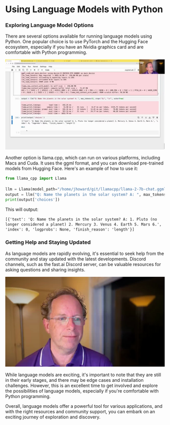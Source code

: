 #  Using Language Models with Python

### Exploring Language Model Options

There are several options available for running language models using Python. One popular choice is to use PyTorch and the Hugging Face ecosystem, especially if you have an Nvidia graphics card and are comfortable with Python programming.

<img src="05382.jpg"/>

Another option is llama.cpp, which can run on various platforms, including Macs and Cuda. It uses the ggml format, and you can download pre-trained models from Hugging Face. Here's an example of how to use it:

```python
from llama_cpp import Llama

llm = Llama(model_path="/home/jhoward/git/llamacpp/llama-2-7b-chat.ggml")
output = llm("Q: Name the planets in the solar system? A: ", max_tokens=32, stop="\n", echo=True)
print(output['choices'])
```

This will output:

```
[{'text': 'Q: Name the planets in the solar system? A: 1. Pluto (no longer considered a planet) 2. Mercury 3. Venus 4. Earth 5. Mars 6.', 'index': 0, 'logprobs': None, 'finish_reason': 'length'}]
```

### Getting Help and Staying Updated

As language models are rapidly evolving, it's essential to seek help from the community and stay updated with the latest developments. Discord channels, such as the fast.ai Discord server, can be valuable resources for asking questions and sharing insights.

<img src="05442.jpg"/>

While language models are exciting, it's important to note that they are still in their early stages, and there may be edge cases and installation challenges. However, this is an excellent time to get involved and explore the possibilities of language models, especially if you're comfortable with Python programming.

Overall, language models offer a powerful tool for various applications, and with the right resources and community support, you can embark on an exciting journey of exploration and discovery.